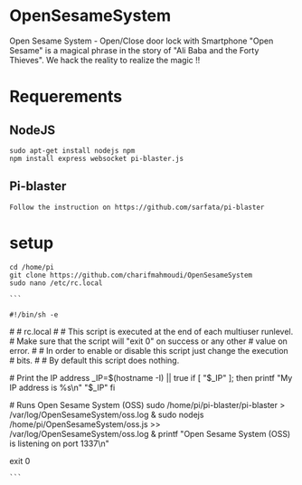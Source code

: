 # OpenSesameSystem
Open Sesame System - Open/Close door lock with Smartphone
"Open Sesame" is a magical phrase in the story of "Ali Baba and the Forty Thieves".  We hack the reality to realize the magic !!

# Requerements

## NodeJS
	
	sudo apt-get install nodejs npm
	npm install express websocket pi-blaster.js

## Pi-blaster 

	Follow the instruction on https://github.com/sarfata/pi-blaster
	
# setup

	cd /home/pi
	git clone https://github.com/charifmahmoudi/OpenSesameSystem
	sudo nano /etc/rc.local
	
	```
	
	#!/bin/sh -e
\#
\# rc.local
\#
\# This script is executed at the end of each multiuser runlevel.
\# Make sure that the script will "exit 0" on success or any other
\# value on error.
\#
\# In order to enable or disable this script just change the execution
\# bits.
\#
\# By default this script does nothing.

\# Print the IP address
_IP=$(hostname -I) || true
if [ "$_IP" ]; then
  printf "My IP address is %s\n" "$_IP"
fi

\# Runs Open Sesame System (OSS)
sudo /home/pi/pi-blaster/pi-blaster > /var/log/OpenSesameSystem/oss.log  &
sudo nodejs /home/pi/OpenSesameSystem/oss.js >> /var/log/OpenSesameSystem/oss.log  &
printf "Open Sesame System (OSS) is listening on port 1337\n"
 
exit 0

	
	```
	
